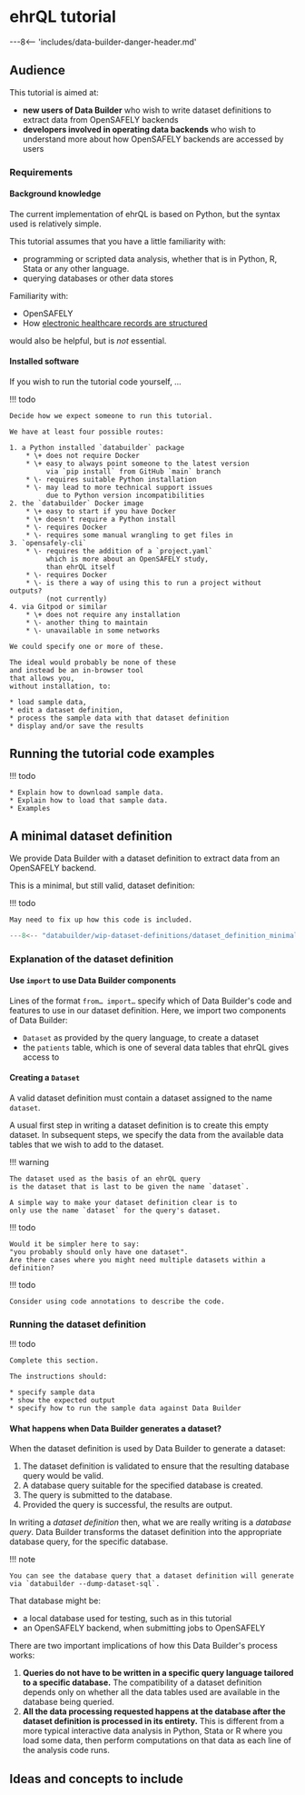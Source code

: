 # ehrQL tutorial

---8<-- 'includes/data-builder-danger-header.md'

## Audience

This tutorial is aimed at:

* **new users of Data Builder**
  who wish to write dataset definitions
  to extract data from OpenSAFELY backends
* **developers involved in operating data backends**
  who wish to understand more about how OpenSAFELY backends
  are accessed by users

### Requirements

#### Background knowledge

The current implementation of ehrQL is based on Python,
but the syntax used is relatively simple.

This tutorial assumes that you have a little familiarity with:

* programming or scripted data analysis,
  whether that is in Python, R, Stata or any other language.
* querying databases or other data stores

Familiarity with:

* OpenSAFELY
* How [electronic healthcare records are structured](data-sources/intro.md)

would also be helpful,
but is *not* essential.

#### Installed software

If you wish to run the tutorial code yourself, …

!!! todo

    Decide how we expect someone to run this tutorial.

    We have at least four possible routes:

    1. a Python installed `databuilder` package
        * \+ does not require Docker
        * \+ easy to always point someone to the latest version
             via `pip install` from GitHub `main` branch
        * \- requires suitable Python installation
        * \- may lead to more technical support issues
             due to Python version incompatibilities
    2. the `databuilder` Docker image
        * \+ easy to start if you have Docker
        * \+ doesn't require a Python install
        * \- requires Docker
        * \- requires some manual wrangling to get files in
    3. `opensafely-cli`
        * \- requires the addition of a `project.yaml`
             which is more about an OpenSAFELY study,
             than ehrQL itself
        * \- requires Docker
        * \- is there a way of using this to run a project without outputs?
             (not currently)
    4. via Gitpod or similar
        * \+ does not require any installation
        * \- another thing to maintain
        * \- unavailable in some networks

    We could specify one or more of these.

    The ideal would probably be none of these
    and instead be an in-browser tool
    that allows you,
    without installation, to:

    * load sample data,
    * edit a dataset definition,
    * process the sample data with that dataset definition
    * display and/or save the results

## Running the tutorial code examples

!!! todo

    * Explain how to download sample data.
    * Explain how to load that sample data.
    * Examples

## A minimal dataset definition

We provide Data Builder with a dataset definition to extract data from an OpenSAFELY backend.

This is a minimal, but still valid, dataset definition:

!!! todo

    May need to fix up how this code is included.

```python
---8<-- "databuilder/wip-dataset-definitions/dataset_definition_minimal.py"
```

### Explanation of the dataset definition

#### Use `import` to use Data Builder components

Lines of the format `from… import…` specify which of Data Builder's code and features
to use in our dataset definition.
Here, we import two components of Data Builder:

* `Dataset` as provided by the query language, to create a dataset
* the `patients` table, which is one of several data tables that ehrQL gives access to

#### Creating a `Dataset`

A valid dataset definition must contain a dataset assigned to the name `dataset`.

A usual first step in writing a dataset definition is to create this empty dataset.
In subsequent steps,
we specify the data from the available data tables
that we wish to add to the dataset.

!!! warning

    The dataset used as the basis of an ehrQL query
    is the dataset that is last to be given the name `dataset`.

    A simple way to make your dataset definition clear is to
    only use the name `dataset` for the query's dataset.

!!! todo

    Would it be simpler here to say:
    "you probably should only have one dataset".
    Are there cases where you might need multiple datasets within a definition?

!!! todo

    Consider using code annotations to describe the code.

### Running the dataset definition

!!! todo

    Complete this section.

    The instructions should:

    * specify sample data
    * show the expected output
    * specify how to run the sample data against Data Builder

#### What happens when Data Builder generates a dataset?

When the dataset definition is used by Data Builder to generate a dataset:

1. The dataset definition is validated
   to ensure that the resulting database query would be valid.
2. A database query suitable for the specified database is created.
3. The query is submitted to the database.
4. Provided the query is successful, the results are output.

In writing a *dataset definition* then,
what we are really writing is a *database query*.
Data Builder transforms the dataset definition into the appropriate database query,
for the specific database.

!!! note

    You can see the database query that a dataset definition will generate
    via `databuilder --dump-dataset-sql`.

That database might be:

* a local database used for testing,
  such as in this tutorial
* an OpenSAFELY backend,
  when submitting jobs to OpenSAFELY

There are two important implications of how this Data Builder's process works:

1. **Queries do not have to be written in a specific query language tailored to a specific database.**
   The compatibility of a dataset definition depends only
   on whether all the data tables used are available in the database being queried.
2. **All the data processing requested happens at the database
   after the dataset definition is processed in its entirety.**
   This is different from a more typical interactive data analysis in Python, Stata or R
   where you load some data,
   then perform computations on that data as each line of the analysis code runs.

## Ideas and concepts to include

